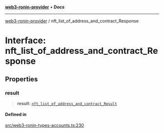 [**web3-ronin-provider**](../README.md) • **Docs**

***

[web3-ronin-provider](../globals.md) / nft\_list\_of\_address\_and\_contract\_Response

# Interface: nft\_list\_of\_address\_and\_contract\_Response

## Properties

### result

> **result**: [`nft_list_of_address_and_contract_Result`](nft_list_of_address_and_contract_Result.md)

#### Defined in

[src/web3-ronin-types-accounts.ts:230](https://github.com/chuacw/web3-ronin-provider/blob/7251b9677bbb79d30e6a4204bfabcc38fab6aa15/src/web3-ronin-types-accounts.ts#L230)
